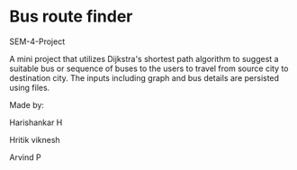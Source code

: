 # Bus route finder
SEM-4-Project

A mini project that utilizes Dijkstra's shortest path algorithm to suggest a suitable bus or sequence of buses to the users to travel from source city to destination city.
The inputs including graph and bus details are persisted using files.

Made by:

Harishankar H

Hritik viknesh

Arvind P

